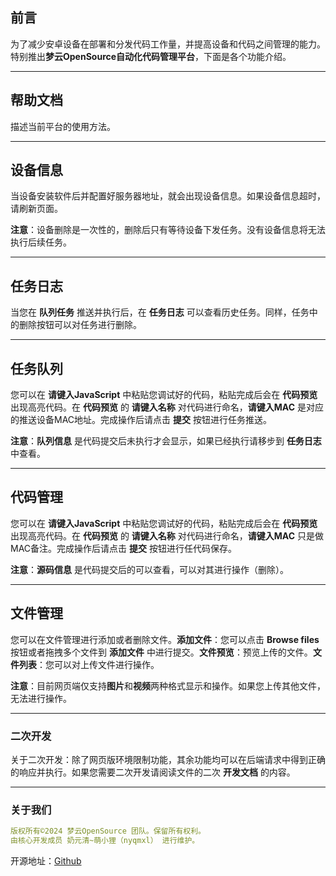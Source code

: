 ## 前言

为了减少安卓设备在部署和分发代码工作量，并提高设备和代码之间管理的能力。特别推出**梦云OpenSource自动化代码管理平台**，下面是各个功能介绍。

---

## 帮助文档

描述当前平台的使用方法。

---

## 设备信息

当设备安装软件后并配置好服务器地址，就会出现设备信息。如果设备信息超时，请刷新页面。

**注意**：设备删除是一次性的，删除后只有等待设备下发任务。没有设备信息将无法执行后续任务。

---

## 任务日志

当您在 **队列任务** 推送并执行后，在 **任务日志** 可以查看历史任务。同样，任务中的删除按钮可以对任务进行删除。

---

## 任务队列

您可以在 **请键入JavaScript** 中粘贴您调试好的代码，粘贴完成后会在 **代码预览** 出现高亮代码。在 **代码预览** 的 **请键入名称** 对代码进行命名，**请键入MAC** 是对应的推送设备MAC地址。完成操作后请点击 **提交** 按钮进行任务推送。

**注意**：**队列信息** 是代码提交后未执行才会显示，如果已经执行请移步到 **任务日志** 中查看。

---

## 代码管理

您可以在 **请键入JavaScript** 中粘贴您调试好的代码，粘贴完成后会在 **代码预览** 出现高亮代码。在 **代码预览** 的 **请键入名称** 对代码进行命名，**请键入MAC** 只是做MAC备注。完成操作后请点击 **提交** 按钮进行任代码保存。

**注意**：**源码信息** 是代码提交后的可以查看，可以对其进行操作（删除）。

---

## 文件管理

您可以在文件管理进行添加或者删除文件。**添加文件**：您可以点击 **Browse files** 按钮或者拖拽多个文件到 **添加文件** 中进行提交。**文件预览**：预览上传的文件。**文件列表**：您可以对上传文件进行操作。

**注意**：目前网页端仅支持**图片**和**视频**两种格式显示和操作。如果您上传其他文件，无法进行操作。

---

### 二次开发

关于二次开发：除了网页版环境限制功能，其余功能均可以在后端请求中得到正确的响应并执行。如果您需要二次开发请阅读文件的二次 **开发文档** 的内容。

---

### 关于我们

```yaml
版权所有©2024 梦云OpenSource 团队。保留所有权利。
由核心开发成员 奶元清~萌小狸（nyqmxl） 进行维护。
```

开源地址：[Github](https://github.com/nyqmxl/Android_Automated_Management)
